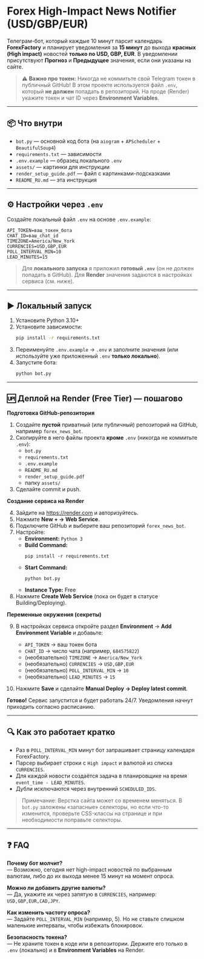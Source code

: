 # Forex High-Impact News Notifier (USD/GBP/EUR)

Телеграм-бот, который каждые 10 минут парсит календарь **ForexFactory** и планирует уведомления за **15 минут** до выхода **красных (High impact)** новостей **только по USD, GBP, EUR**. В уведомлении присутствуют **Прогноз** и **Предыдущее** значения, если они указаны на сайте.

> ⚠️ **Важно про токен:** Никогда не коммитьте свой Telegram токен в публичный GitHub! В этом проекте используется файл `.env`, который **не должен** попадать в репозиторий. На проде (Render) укажите токен и чат ID через **Environment Variables**.

---

## 📦 Что внутри
- `bot.py` — основной код бота (на `aiogram` + `APScheduler` + `BeautifulSoup4`)
- `requirements.txt` — зависимости
- `.env.example` — образец локального `.env`
- `assets/` — картинки для инструкции
- `render_setup_guide.pdf` — файл с картинками-подсказками
- `README_RU.md` — эта инструкция

---

## ⚙️ Настройки через `.env`

Создайте локальный файл `.env` на основе `.env.example`:

```env
API_TOKEN=ваш_токен_бота
CHAT_ID=ваш_chat_id
TIMEZONE=America/New_York
CURRENCIES=USD,GBP,EUR
POLL_INTERVAL_MIN=10
LEAD_MINUTES=15
```

> Для **локального запуска** я приложил **готовый `.env`** (он не должен попадать в GitHub). Для **Render** значения задаются в настройках сервиса (см. ниже).

---

## ▶️ Локальный запуск

1. Установите Python 3.10+
2. Установите зависимости:
   ```bash
   pip install -r requirements.txt
   ```
3. Переименуйте `.env.example` → `.env` и заполните значения (или используйте уже приложенный `.env` **только локально**).
4. Запустите бота:
   ```bash
   python bot.py
   ```

---

## 🆙 Деплой на Render (Free Tier) — пошагово

**Подготовка GitHub-репозитория**

1. Создайте **пустой** приватный (или публичный) репозиторий на GitHub, например `forex_news_bot`.
2. Скопируйте в него файлы проекта **кроме** `.env` (никогда не коммитьте `.env`):
   - `bot.py`
   - `requirements.txt`
   - `.env.example`
   - `README_RU.md`
   - `render_setup_guide.pdf`
   - папку `assets/`
3. Сделайте commit и push.

**Создание сервиса на Render**

4. Зайдите на https://render.com и авторизуйтесь.
5. Нажмите **New + → Web Service**.
6. Подключите GitHub и выберите ваш репозиторий `forex_news_bot`.
7. Настройте:
   - **Environment:** `Python 3`
   - **Build Command:**
     ```
     pip install -r requirements.txt
     ```
   - **Start Command:**
     ```
     python bot.py
     ```
   - **Instance Type:** Free
8. Нажмите **Create Web Service** (пока он будет в статусе Building/Deploying).

**Переменные окружения (секреты)**

9. В настройках сервиса откройте раздел **Environment** → **Add Environment Variable** и добавьте:
   - `API_TOKEN` → ваш токен бота
   - `CHAT_ID` → число чата (например, `684575822`)
   - (необязательно) `TIMEZONE` → `America/New_York`
   - (необязательно) `CURRENCIES` → `USD,GBP,EUR`
   - (необязательно) `POLL_INTERVAL_MIN` → `10`
   - (необязательно) `LEAD_MINUTES` → `15`

10. Нажмите **Save** и сделайте **Manual Deploy → Deploy latest commit**.

**Готово!** Сервис запустится и будет работать 24/7. Уведомления начнут приходить согласно расписанию.

---

## 🔍 Как это работает кратко

- Раз в `POLL_INTERVAL_MIN` минут бот запрашивает страницу календаря ForexFactory.
- Парсер выбирает строки с `High impact` и валютой из списка `CURRENCIES`.
- Для каждой новости создаётся задача в планировщике на время `event_time - LEAD_MINUTES`.
- Дубли исключаются через внутренний `SCHEDULED_IDS`.

> Примечание: Верстка сайта может со временем меняться. В `bot.py` заложены «запасные» селекторы, но если что-то изменится, проверьте CSS-классы на странице и при необходимости поправьте селекторы.

---

## ❓ FAQ

**Почему бот молчит?**  
— Возможно, сегодня нет high-impact новостей по выбранным валютам, либо до их выхода менее 15 минут на момент опроса.

**Можно ли добавить другие валюты?**  
— Да, укажите их через запятую в `CURRENCIES`, например: `USD,GBP,EUR,CAD,JPY`.

**Как изменить частоту опроса?**  
— Задайте `POLL_INTERVAL_MIN` (например, 5). Но не ставьте слишком маленькие интервалы, чтобы избежать блокировок.

**Безопасность токена?**  
— Не храните токен в коде или в репозитории. Держите его только в `.env` (локально) и в **Environment Variables** на Render.
